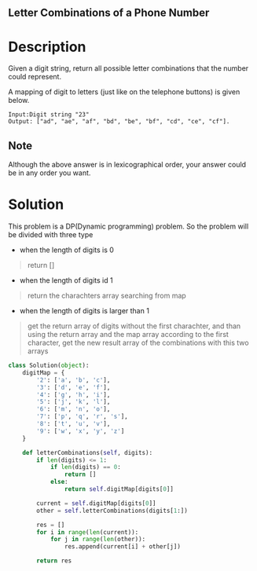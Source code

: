 Letter Combinations of a Phone Number
---

# Description

Given a digit string, return all possible letter combinations that the number could represent.

A mapping of digit to letters (just like on the telephone buttons) is given below.

```
Input:Digit string "23"
Output: ["ad", "ae", "af", "bd", "be", "bf", "cd", "ce", "cf"].
```

## Note

Although the above answer is in lexicographical order, your answer could be in any order you want.

# Solution

This problem is a DP(Dynamic programming) problem. So the problem will be divided with three type

- when the length of digits is 0

> return []

- when the length of digits id 1

> return the charachters array searching from map

- when the length of digits is larger than 1

> get the return array of digits without the first charachter, and than using the return array and the map array according to the first character, get the new result array of the combinations with this two arrays

``` python
class Solution(object):
    digitMap = {
        '2': ['a', 'b', 'c'],
        '3': ['d', 'e', 'f'],
        '4': ['g', 'h', 'i'],
        '5': ['j', 'k', 'l'],
        '6': ['m', 'n', 'o'],
        '7': ['p', 'q', 'r', 's'],
        '8': ['t', 'u', 'v'],
        '9': ['w', 'x', 'y', 'z']
    }

    def letterCombinations(self, digits):
        if len(digits) <= 1:
            if len(digits) == 0:
                return []
            else:
                return self.digitMap[digits[0]]

        current = self.digitMap[digits[0]]
        other = self.letterCombinations(digits[1:])

        res = []
        for i in range(len(current)):
            for j in range(len(other)):
                res.append(current[i] + other[j])

        return res
```
